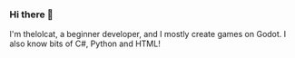 ### Hi there 👋
I'm thelolcat, a beginner developer, and I mostly create games on Godot. I also know bits of C#, Python and HTML!

